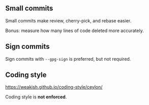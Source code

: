 Small commits
-------------

Small commits make review, cherry-pick, and rebase easier.

Bonus: measure how many lines of code deleted more accurately.

Sign commits
------------

Sign commits with `--gpg-sign` is preferred, but not required.

Coding style
------------

<https://weakish.github.io/coding-style/ceylon/>

Coding style is **not enforced**.
